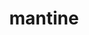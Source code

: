 ---
title: mantine
description: >-
  Mantine is a robust library of React components designed to elevate both user and developer experiences. With a collection of over 100 highly customizable components and 50 hooks, Mantine aims to simplify the process of building dynamic applications.
opinion: >-
  pros: 
    - Focused on accessibility by ensuring components are usable by everyone, including those with disabilities
    - TypeScript support
    - Rich Component Library
    - Active community
    - Familiar UI Paradigms: If you're accustomed to Material UI or Chakra UI, you'll find Mantine's design principles and components familiar and easy to adapt to.

  cons: 
    - Limited Next.js 13 Router Support: The current version(v6.0.20) of Mantine has some compatibility issues with Next.js 13's app router.
    - Upcoming Breaking Changes: The future release(v7) aimed at supporting Next.js 13 will introduce significant architectural changes, transitioning from styled-components to a Styles API. This will require code adjustments.
    - Uses non-standard CSS syntax which might be confusing for some (e.g., fontSize = fz).







link: https://mantine.dev/
ring: assess
quadrant: languages-and-frameworks
businessModel:
  - open-source
projectIds:
  - chamber-cardio
---